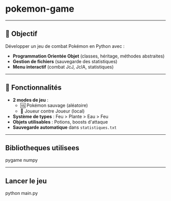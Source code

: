 # pokemon-game
---

## 🎯 Objectif
Développer un jeu de combat Pokémon en Python avec :
- **Programmation Orientée Objet** (classes, héritage, méthodes abstraites)
- **Gestion de fichiers** (sauvegarde des statistiques)
- **Menu interactif** (combat JcJ, JcIA, statistiques)

---

## 🚀 Fonctionnalités
- **2 modes de jeu** :  
  - 🆚 Pokémon sauvage (aléatoire)  
  - 👥 Joueur contre Joueur (local)  
- **Système de types** : Feu > Plante > Eau > Feu  
- **Objets utilisables** : Potions, boosts d'attaque  
- **Sauvegarde automatique** dans `statistiques.txt`  

---
## Bibliotheques utilisees
pygame
numpy

---
## Lancer le jeu

python main.py
